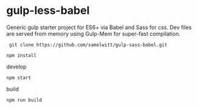 # gulp-less-babel

Generic gulp starter project for ES6+ via Babel and Sass for css. Dev files are served from memory using Gulp-Mem for super-fast compilation.

``` git clone https://github.com/samelwitt/gulp-sass-babel.git```

```npm install```

develop

```npm start```

build

```npm run build```
